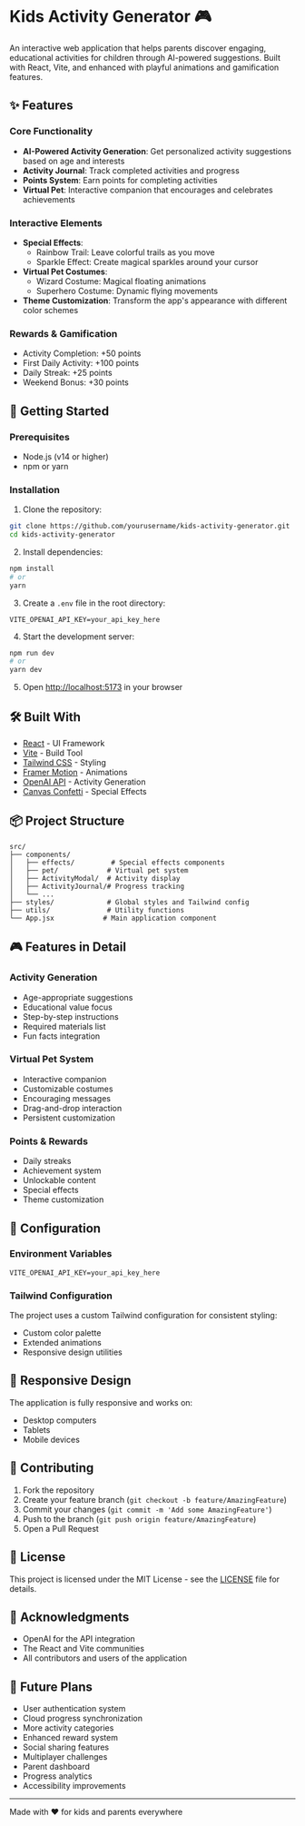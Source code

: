 # Kids Activity Generator 🎮

An interactive web application that helps parents discover engaging, educational activities for children through AI-powered suggestions. Built with React, Vite, and enhanced with playful animations and gamification features.

## ✨ Features

### Core Functionality
- **AI-Powered Activity Generation**: Get personalized activity suggestions based on age and interests
- **Activity Journal**: Track completed activities and progress
- **Points System**: Earn points for completing activities
- **Virtual Pet**: Interactive companion that encourages and celebrates achievements

### Interactive Elements
- **Special Effects**:
  - Rainbow Trail: Leave colorful trails as you move
  - Sparkle Effect: Create magical sparkles around your cursor
- **Virtual Pet Costumes**:
  - Wizard Costume: Magical floating animations
  - Superhero Costume: Dynamic flying movements
- **Theme Customization**: Transform the app's appearance with different color schemes

### Rewards & Gamification
- Activity Completion: +50 points
- First Daily Activity: +100 points
- Daily Streak: +25 points
- Weekend Bonus: +30 points

## 🚀 Getting Started

### Prerequisites
- Node.js (v14 or higher)
- npm or yarn

### Installation

1. Clone the repository:
```bash
git clone https://github.com/yourusername/kids-activity-generator.git
cd kids-activity-generator
```

2. Install dependencies:
```bash
npm install
# or
yarn
```

3. Create a `.env` file in the root directory:
```env
VITE_OPENAI_API_KEY=your_api_key_here
```

4. Start the development server:
```bash
npm run dev
# or
yarn dev
```

5. Open [http://localhost:5173](http://localhost:5173) in your browser

## 🛠️ Built With

- [React](https://reactjs.org/) - UI Framework
- [Vite](https://vitejs.dev/) - Build Tool
- [Tailwind CSS](https://tailwindcss.com/) - Styling
- [Framer Motion](https://www.framer.com/motion/) - Animations
- [OpenAI API](https://openai.com/) - Activity Generation
- [Canvas Confetti](https://www.npmjs.com/package/canvas-confetti) - Special Effects

## 📦 Project Structure

```
src/
├── components/
│   ├── effects/         # Special effects components
│   ├── pet/            # Virtual pet system
│   ├── ActivityModal/  # Activity display
│   ├── ActivityJournal/# Progress tracking
│   └── ...
├── styles/             # Global styles and Tailwind config
├── utils/              # Utility functions
└── App.jsx            # Main application component
```

## 🎮 Features in Detail

### Activity Generation
- Age-appropriate suggestions
- Educational value focus
- Step-by-step instructions
- Required materials list
- Fun facts integration

### Virtual Pet System
- Interactive companion
- Customizable costumes
- Encouraging messages
- Drag-and-drop interaction
- Persistent customization

### Points & Rewards
- Daily streaks
- Achievement system
- Unlockable content
- Special effects
- Theme customization

## 🔧 Configuration

### Environment Variables
```env
VITE_OPENAI_API_KEY=your_api_key_here
```

### Tailwind Configuration
The project uses a custom Tailwind configuration for consistent styling:
- Custom color palette
- Extended animations
- Responsive design utilities

## 📱 Responsive Design

The application is fully responsive and works on:
- Desktop computers
- Tablets
- Mobile devices

## 🤝 Contributing

1. Fork the repository
2. Create your feature branch (`git checkout -b feature/AmazingFeature`)
3. Commit your changes (`git commit -m 'Add some AmazingFeature'`)
4. Push to the branch (`git push origin feature/AmazingFeature`)
5. Open a Pull Request

## 📄 License

This project is licensed under the MIT License - see the [LICENSE](LICENSE) file for details.

## 🙏 Acknowledgments

- OpenAI for the API integration
- The React and Vite communities
- All contributors and users of the application

## 🔮 Future Plans

- User authentication system
- Cloud progress synchronization
- More activity categories
- Enhanced reward system
- Social sharing features
- Multiplayer challenges
- Parent dashboard
- Progress analytics
- Accessibility improvements

---

Made with ❤️ for kids and parents everywhere

